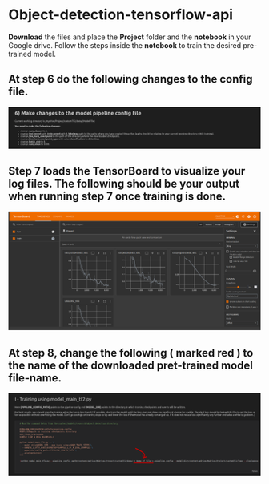 # Object-detection-tensorflow-api
**Download** the files and place the **Project** folder and the **notebook** in your Google drive. Follow the steps inside the **notebook** to train the desired pre-trained model.

## At step 6 do the following changes to the config file.

![alt text](https://github.com/DishaJr/Object-detection-tensorflow-api/blob/main/Screenshot%20from%202023-04-08%2000-16-26.png)

## Step 7 loads the TensorBoard to visualize your log files. The following should be your output when running step 7 once training is done.

![alt text](https://github.com/DishaJr/Object-detection-tensorflow-api/blob/main/Screenshot%20from%202023-04-08%2000-28-55.png)

## At step 8, change the following ( marked red ) to the name of the downloaded pret-trained model file-name.

![alt text](https://github.com/DishaJr/Object-detection-tensorflow-api/blob/main/Screenshot%20from%202023-04-08%2000-32-03.png)
